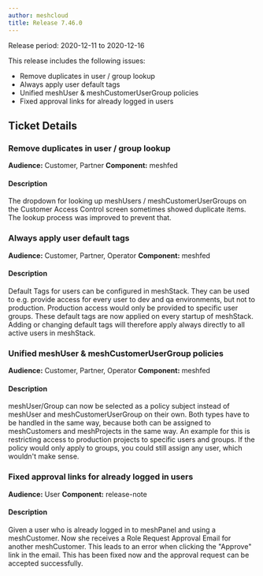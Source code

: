 ```yaml
---
author: meshcloud
title: Release 7.46.0
---
```


Release period: 2020-12-11 to 2020-12-16

This release includes the following issues:
* Remove duplicates in user / group lookup
* Always apply user default tags
* Unified meshUser & meshCustomerUserGroup policies
* Fixed approval links for already logged in users
<!--truncate-->

## Ticket Details
### Remove duplicates in user / group lookup
**Audience:** Customer, Partner
**Component:** meshfed


#### Description
The dropdown for looking up meshUsers / meshCustomerUserGroups
on the Customer Access Control screen sometimes showed duplicate items.
The lookup process was improved to prevent that.

### Always apply user default tags
**Audience:** Customer, Partner, Operator
**Component:** meshfed


#### Description
Default Tags for users can be configured in meshStack. They can be used to e.g. provide access for every user to
dev and qa environments, but not to production. Production access would only be provided to specific user groups.
These default tags are now applied on every startup of meshStack. Adding or changing default tags will therefore apply
always directly to all active users in meshStack.

### Unified meshUser & meshCustomerUserGroup policies
**Audience:** Customer, Partner, Operator
**Component:** meshfed


#### Description
meshUser/Group can now be selected as a policy subject instead of meshUser and meshCustomerUserGroup
on their own. Both types have to be handled in the same way, because both can be assigned to meshCustomers
and meshProjects in the same way. An example for this is restricting access to production projects to specific users and groups. If the policy would only apply to groups, you could still assign any user, which wouldn't make sense.

### Fixed approval links for already logged in users
**Audience:** User
**Component:** release-note


#### Description
Given a user who is already logged in to meshPanel and using a meshCustomer. Now she receives a Role Request Approval Email for another meshCustomer. This leads to an error when clicking the "Approve" link in the email. This has been fixed now and the approval request can be accepted successfully.

